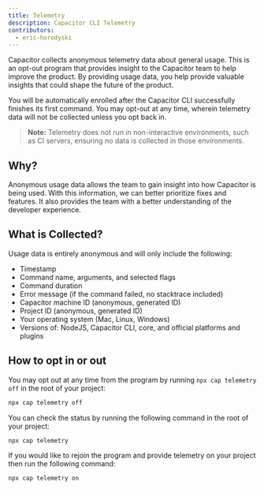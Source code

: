 ```yaml
---
title: Telemetry
description: Capacitor CLI Telemetry
contributors:
  - eric-horodyski
---
```


Capacitor collects anonymous telemetry data about general usage. This is an opt-out program that provides insight to the Capacitor team to help improve the product. By providing usage data, you help provide valuable insights that could shape the future of the product.

You will be automatically enrolled after the Capacitor CLI successfully finishes its first command. You may opt-out at any time, wherein telemetry data will not be collected unless you opt back in. 

> **Note:** Telemetry does not run in non-interactive environments, such as CI servers, ensuring no data is collected in those environments. 

## Why?

Anonymous usage data allows the team to gain insight into how Capacitor is being used. With this information, we can better prioritize fixes and features. It also provides the team with a better understanding of the developer experience.

## What is Collected?

Usage data is entirely anonymous and will only include the following:

* Timestamp
* Command name, arguments, and selected flags
* Command duration
* Error message (if the command failed, no stacktrace included)
* Capacitor machine ID (anonymous, generated ID)
* Project ID (anonymous, generated ID)
* Your operating system (Mac, Linux, Windows)
* Versions of: NodeJS, Capacitor CLI, core, and official platforms and plugins

## How to opt in or out

You may opt out at any time from the program by running `npx cap telemetry off` in the root of your project:

```bash
npx cap telemetry off
```

You can check the status by running the following command in the root of your project:

```bash
npx cap telemetry
```

If you would like to rejoin the program and provide telemetry on your project then run the following command:

```bash
npx cap telemetry on
```
